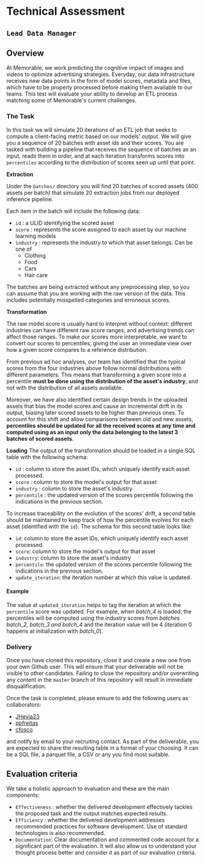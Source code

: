 # Technical Assessment
## `Lead Data Manager`
## Overview

At Memorable, we work predicting the cognitive impact of images and videos to optimize advertising strategies. Everyday, our data infrastructure receives new data points in the form of model scores, metadata and files, which have to be properly processed before making them available to our teams. This test will evaluate your ability to develop an ETL process matching some of Memorable's current challenges. 

### The Task

In this task we will simulate 20 iterations of an ETL job that seeks to compute a client-facing metric based on our models' output. We will give you a sequence of 20 batches with asset ids and their scores. You are tasked with building a pipeline that receives the sequence of batches as an input, reads them in order, and at each iteration transforms scores into `percentiles` according to the distribution of scores seen up until that point.

**Extraction**

Under the `batches/` directory you will find 20 batches of scored assets (400 assets per batch) that simulate 20 extraction jobs from our deployed inference pipeline.

Each item in the batch will include the following data:

- `id` : a ULID identifying the scored asset
- `score` : represents the score assigned to each asset by our machine learning models
- `industry` : represents the industry to which that asset belongs. Can be one of 
    - Clothing
    - Food
    - Cars
    - Hair care


The batches are being extracted without any preprocessing step, so you can assume that you are working with the raw version of the data. This includes potentially misspelled categories and erroneous scores.

**Transformation**

The raw model score is usually hard to interpret without context: different industries can have different raw score ranges, and advertising trends can affect those ranges. To make our scores more interpretable, we want to convert our scores to percentiles, giving the user an immediate view over how a given score compares to a reference distribution.

From previous ad hoc analyses, our team has identified that the typical scores from the four industries above follow normal distributions with different parameters. This means that transforming a given score into a percentile **must be done using the distribution of the asset's industry**, and not with the distribution of all assets available.

Moreover, we have also identified certain design trends in the uploaded assets that bias the model scores and cause an incremental drift in its output, biasing later scored assets to be higher than previous ones. To account for this shift and allow comparisons between old and new assets, **percentiles should be updated for all the received scores at any time and computed using as an input only the data belonging to the latest 3 batches of scored assets**.

**Loading**
The output of the transformation should be loaded in a single SQL table with the following schema:
- `id` : column to store the asset IDs, which uniquely identify each asset processed.
- `score` : column to store the model's output for that asset
- `industry` : column to store the asset's industry
- `percentile` : the updated version of the scores percentile following the indications in the previous section.

To increase traceability on the evolution of the scores' drift, a second table should be maintained to keep track of how the percentile evolves for each asset (identified with the `id`). The schema for this second table looks like:
- `id`: column to store the asset IDs, which uniquely identify each asset processed.
- `score`: column to store the model's output for that asset
- `industry`: column to store the asset's industry
- `percentile`: the updated version of the scores percentile following the indications in the previous section.
- `update_iteration`: the iteration number at which this value is updated.


#### Example
The value at `updated_iteration` helps to tag the iteration at which the `percentile` score was updated. For example, when *batch_4* is loaded, the percentiles will be computed using the industry scores from *batches batch_2, batch_3 and batch_4* and the iteration value will be 4 (iteration 0 happens at initialization with *batch_0*).


### Delivery
Once you have cloned this repository, close it and create a new one from your own Github user. This will ensure that your deliverable will not be visible to other candidates. Failing to close the repository and/or overwriting any content in the `master` branch of this repository will result in immediate disqualification.

Once the task is completed, please ensure to add the following users as collaborators:
- [JHevia23](https://github.com/JHevia23)
- [ppfreitas](https://github.com/ppfreitas)
- [cfosco](https://github.com/cfosco)
    
and notify by email to your recruiting contact. As part of the deliverable, you are expected to share the resulting table in a format of your choosing. It can be a SQL file, a parquet file, a CSV or any you find most suitable.

## Evaluation criteria
We take a holistic approach to evaluation and these are the main components:

- `Effectiveness` : whether the delivered development effectively tackles the proposed task and the output matches expected results.
- `Efficiency` : whether the delivered development addresses recommended practices for software development. Use of standard technologies is also recommended. 
- `Documentation`: Clear documentation and commented code account for a significant part of the evaluation. It will also allow us to understand your thought process better and consider it as part of our evaluation criteria.